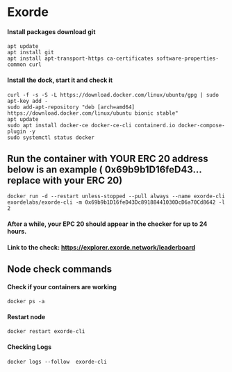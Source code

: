 # Exorde
#### Install packages download git 
```
apt update
apt install git
apt install apt-transport-https ca-certificates software-properties-common curl
```
#### Install the dock, start it and check it 
```
curl -f -s -S -L https://download.docker.com/linux/ubuntu/gpg | sudo apt-key add -
sudo add-apt-repository "deb [arch=amd64] https://download.docker.com/linux/ubuntu bionic stable"
apt update
sudo apt install docker-ce docker-ce-cli containerd.io docker-compose-plugin -y
sudo systemctl status docker
```
## Run the container with YOUR ERC 20 address below is an example ( 0x69b9b1D16feD43... replace with your ERC 20) 
```
docker run -d --restart unless-stopped --pull always --name exorde-cli exordelabs/exorde-cli -m 0x69b9b1D16feD43Dc89188441030DcD6a70Cd8642 -l 2
```
#### After a while, your EPC 20 should appear in the checker for up to 24 hours.
#### Link to the check: https://explorer.exorde.network/leaderboard
## Node check commands 
#### Check if your containers are working 
```
docker ps -a
```
#### Restart node
```
docker restart exorde-cli
```
####  Checking Logs
```
docker logs --follow  exorde-cli
```
